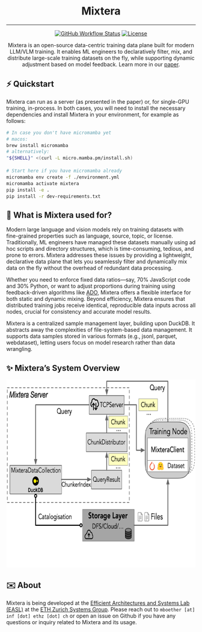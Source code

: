 <div align="center">
<h1>Mixtera</h1>

---
[![GitHub Workflow Status](https://github.com/eth-easl/mixtera/actions/workflows/workflow.yaml/badge.svg)](https://github.com/eth-easl/mixtera/actions/workflows/workflow.yaml)
[![License](https://img.shields.io/github/license/eth-easl/mixtera)](https://img.shields.io/github/license/eth-easl/mixtera)

Mixtera is an open-source data-centric training data plane built for modern LLM/VLM training. It enables ML engineers to declaratively filter, mix, and distribute large-scale training datasets on the fly, while supporting dynamic adjustment based on model feedback. Learn more in our [paper](https://mboether.com/assets/pdf/bother2024mixtera.pdf).

</div>

## ⚡️ Quickstart

Mixtera can run as a server (as presented in the paper) or, for single-GPU training, in-process. In both cases, you will need to install the necessary dependencies and install Mixtera in your environment, for example as follows:

```bash
# In case you don't have micromamba yet
# macos:
brew install micromamba
# alternatively:
"${SHELL}" <(curl -L micro.mamba.pm/install.sh)

# Start here if you have micromamba already
micromamba env create -f ./environment.yml
micromamba activate mixtera
pip install -e .
pip install -r dev-requirements.txt
```

## 🔁 What is Mixtera used for?
Modern large language and vision models rely on training datasets with fine-grained properties such as language, source, topic, or license. Traditionally, ML engineers have managed these datasets manually using ad hoc scripts and directory structures, which is time-consuming, tedious, and prone to errors. Mixtera addresses these issues by providing a lightweight, declarative data plane that lets you seamlessly filter and dynamically mix data on the fly without the overhead of redundant data processing.

Whether you need to enforce fixed data ratios—say, 70% JavaScript code and 30% Python, or want to adjust proportions during training using feedback-driven algorithms like [ADO](https://arxiv.org/abs/2410.11820), Mixtera offers a flexible interface for both static and dynamic mixing. Beyond efficiency, Mixtera ensures that distributed training jobs receive identical, reproducible data inputs across all nodes, crucial for consistency and accurate model results.

Mixtera is a centralized sample management layer, building upon DuckDB. It abstracts away the complexities of file-system-based data management. It supports data samples stored in various formats (e.g., jsonl, parquet, webdataset), letting users focus on model research rather than data wrangling.

## ✨ Mixtera’s System Overview

<img src="img/system.png" height=500 alt="Mixtera system design"/>


## ✉️ About

Mixtera is being developed at the [Efficient Architectures and Systems Lab (EASL)](https://anakli.inf.ethz.ch/#Group) at the [ETH Zurich Systems Group](https://systems.ethz.ch/).
Please reach out to `mboether [at] inf [­dot] ethz [dot] ch` or open an issue on Github if you have any questions or inquiry related to Mixtera and its usage.
